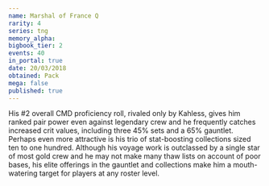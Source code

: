 ```yaml
---
name: Marshal of France Q
rarity: 4
series: tng
memory_alpha:
bigbook_tier: 2
events: 40
in_portal: true
date: 20/03/2018
obtained: Pack
mega: false
published: true
---
```


His #2 overall CMD proficiency roll, rivaled only by Kahless, gives him ranked pair power even against legendary crew and he frequently catches increased crit values, including three 45% sets and a 65% gauntlet. Perhaps even more attractive is his trio of stat-boosting collections sized ten to one hundred. Although his voyage work is outclassed by a single star of most gold crew and he may not make many thaw lists on account of poor bases, his elite offerings in the gauntlet and collections make him a mouth-watering target for players at any roster level.
